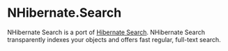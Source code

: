 # NHibernate.Search

NHibernate Search is a port of [Hibernate Search][1]. NHibernate Search transparently indexes your objects and offers fast regular, full-text search. 

  [1]: http://hibernate.org/search/

